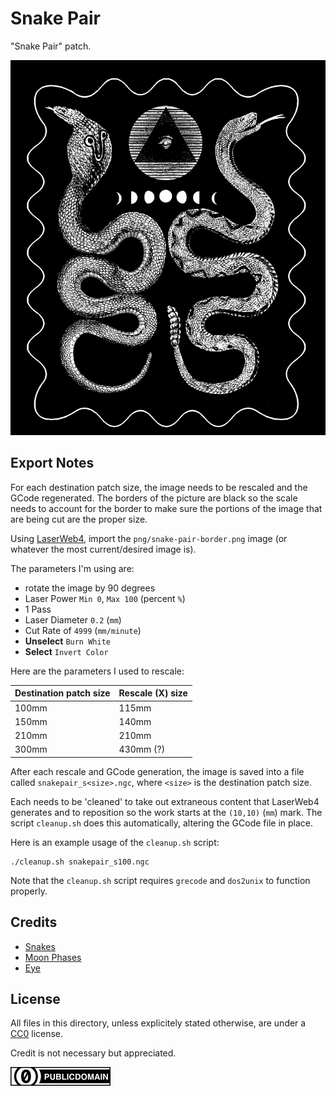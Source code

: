 Snake Pair
===

"Snake Pair" patch.

![snake pair image](png/snake-pair-border.png)

Export Notes
---

For each destination patch size, the image needs to be rescaled and the GCode regenerated.
The borders of the picture are black so the scale needs to account for the border to make
sure the portions of the image that are being cut are the proper size.

Using [LaserWeb4](https://github.com/LaserWeb/LaserWeb4), import the
`png/snake-pair-border.png` image (or whatever the most current/desired image is).

The parameters I'm using are:

* rotate the image by 90 degrees
* Laser Power `Min 0`, `Max 100` (percent `%`)
* 1 Pass
* Laser Diameter `0.2` (`mm`)
* Cut Rate of `4999` (`mm/minute`)
* **Unselect**  `Burn White`
* **Select** `Invert Color`

Here are the parameters I used to rescale:

| Destination patch size | Rescale (X) size |
|---|---|
| 100mm | 115mm |
| 150mm | 140mm |
| 210mm | 210mm |
| 300mm | 430mm (?) |

After each rescale and GCode generation, the image is saved into a file called
`snakepair_s<size>.ngc`, where `<size>` is the destination patch size.

Each needs to be 'cleaned' to take out extraneous content that LaserWeb4 generates
and to reposition so the work starts at the `(10,10)` (`mm`) mark.
The script `cleanup.sh` does this automatically, altering the GCode file in place.

Here is an example usage of the `cleanup.sh` script:

```
./cleanup.sh snakepair_s100.ngc
```

Note that the `cleanup.sh` script requires `grecode` and `dos2unix` to function properly.

Credits
---

* [Snakes](https://www.biodiversitylibrary.org/item/133381#page/72/mode/1up)
* [Moon Phases](https://commons.wikimedia.org/wiki/File:Moon_Phases.svg)
* [Eye](https://archive.org/details/regvlaemblematic01bene/page/n83)

License
---

All files in this directory, unless explicitely stated otherwise,
are under a [CC0](https://creativecommons.org/share-your-work/public-domain/cc0/) license.

Credit is not necessary but appreciated.

![cc0](/img/cc/thin/cc-zero.svg)

